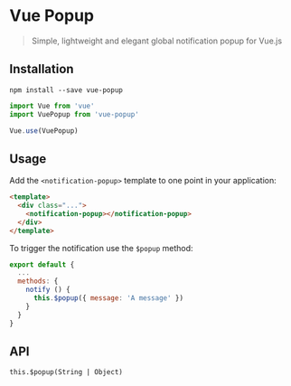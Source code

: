 # Vue Popup

> Simple, lightweight and elegant global notification popup for Vue.js

## Installation

```
npm install --save vue-popup
```

```javascript
import Vue from 'vue'
import VuePopup from 'vue-popup'

Vue.use(VuePopup)
```

## Usage

Add the `<notification-popup>` template to one point in your application:

```html
<template>
  <div class="...">
    <notification-popup></notification-popup>
  </div>
</template>
```

To trigger the notification use the `$popup` method:

```javascript
export default {
  ...
  methods: {
    notify () {
      this.$popup({ message: 'A message' })
    }
  }
}
```

## API

```
this.$popup(String | Object)
```
